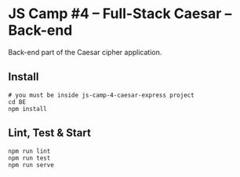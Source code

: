 # JS Camp #4 – Full-Stack Caesar – Back-end

Back-end part of the Caesar cipher application.

## Install

```
# you must be inside js-camp-4-caesar-express project
cd BE
npm install
```

## Lint, Test & Start

```
npm run lint
npm run test
npm run serve
```